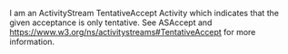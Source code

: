 I am an ActivityStream TentativeAccept Activity which indicates that the given acceptance is only tentative. See ASAccept and https://www.w3.org/ns/activitystreams#TentativeAccept for more information.